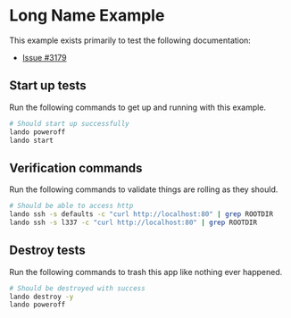 # Long Name Example

This example exists primarily to test the following documentation:

* [Issue #3179](https://github.com/lando/lando/issues/3179)

## Start up tests

Run the following commands to get up and running with this example.

```bash
# Should start up successfully
lando poweroff
lando start
```

## Verification commands

Run the following commands to validate things are rolling as they should.

```bash
# Should be able to access http
lando ssh -s defaults -c "curl http://localhost:80" | grep ROOTDIR
lando ssh -s l337 -c "curl http://localhost:80" | grep ROOTDIR
```

## Destroy tests

Run the following commands to trash this app like nothing ever happened.

```bash
# Should be destroyed with success
lando destroy -y
lando poweroff
```
